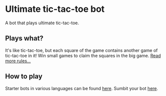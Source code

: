 # Ultimate tic-tac-toe bot
A bot that plays ultimate tic-tac-toe.

## Plays what?
It's like tic-tac-toe, but each square of the game contains another game of tic-tac-toe in it! Win small games to claim the squares in the big game. [Read more rules...](https://docs.riddles.io/ultimate-tic-tac-toe/rules)

## How to play
Starter bots in various languages can be found [here](https://playground.riddles.io/competitions/ultimate-tic-tac-toe/how-to-play). Sumbit your bot [here](https://playground.riddles.io/competitions/ultimate-tic-tac-toe).

